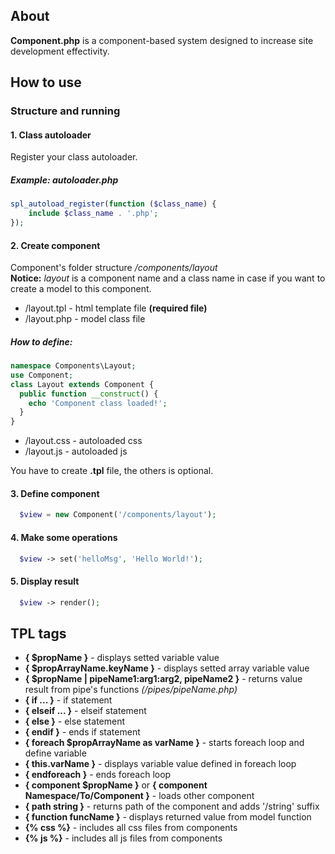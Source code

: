 ## About
**Component.php** is a component-based system designed to increase site development effectivity.

## How to use

### Structure and running

#### 1. Class autoloader
Register your class autoloader.  
##### Example: *autoloader.php*
```php
spl_autoload_register(function ($class_name) {
    include $class_name . '.php';
});

```

#### 2. Create component
Component's folder structure */components/layout*  
**Notice:** *layout* is a component name and a class name in case if you want to create a model to this component.
- /layout.tpl - html template file **(required file)**
- /layout.php - model class file
##### How to define:
```php
namespace Components\Layout;
use Component;
class Layout extends Component {
  public function __construct() {
    echo 'Component class loaded!';
  }
}
```
- /layout.css - autoloaded css
- /layout.js - autoloaded js

You have to create **.tpl** file, the others is optional.

#### 3. Define component
```php
  $view = new Component('/components/layout');
```

#### 4. Make some operations
```php
  $view -> set('helloMsg', 'Hello World!');
```

#### 5. Display result
```php
  $view -> render();
```

## TPL tags
- **{ $propName }** - displays setted variable value
- **{ $propArrayName.keyName }** - displays setted array variable value
- **{ $propName | pipeName1:arg1:arg2, pipeName2 }** - returns value result from pipe's functions *(/pipes/pipeName.php)*
- **{ if ... }** - if statement
- **{ elseif ... }** - elseif statement
- **{ else }** - else statement
- **{ endif }** - ends if statement
- **{ foreach $propArrayName as varName }** - starts foreach loop and define variable
- **{ this.varName }** - displays variable value defined in foreach loop
- **{ endforeach }** - ends foreach loop
- **{ component $propName }** or **{ component Namespace/To/Component }** - loads other component
- **{ path string }** - returns path of the component and adds '/string' suffix
- **{ function funcName }** - displays returned value from model function
- **{% css %}** - includes all css files from components
- **{% js %}** - includes all js files from components
